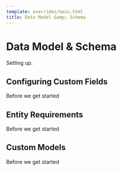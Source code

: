 ```yaml
---
template: overrides/main.html
title: Data Model &amp; Schema
---
```


# Data Model &amp; Schema

Setting up.

## Configuring Custom Fields
Before we get started

## Entity Requirements
Before we get started

## Custom Models
Before we get started
